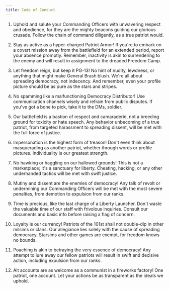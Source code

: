 ```yaml
---
title: Code of Conduct
---
```


1. Uphold and salute your Commanding Officers with unwavering respect and obedience, for they are the mighty beacons guiding our glorious crusade. Follow the chain of command diligently, as a true patriot would.

2. Stay as active as a hyper-charged Patriot Armor! If you're to embark on a covert mission away from the battlefield for an extended period, report your absence promptly. Remember, inactivity is akin to surrendering to the enemy and will result in assignment to the dreaded Freedom Camp.

3. Let freedom reign, but keep it PG-13! No hint of nudity, lewdness, or anything that might make General Brash blush. We're all about spreading democracy, not indecency. And remember, even your profile picture should be as pure as the stars and stripes.

4. No spamming like a malfunctioning Democracy Distributor! Use communication channels wisely and refrain from public disputes. If you've got a bone to pick, take it to the DMs, soldier.

5. Our battlefield is a bastion of respect and camaraderie, not a breeding ground for toxicity or hate speech. Any behavior unbecoming of a true patriot, from targeted harassment to spreading dissent, will be met with the full force of justice.

6. Impersonation is the highest form of treason! Don't even think about masquerading as another patriot, whether through words or profile pictures. Individuality is our greatest strength.

7. No hawking or haggling on our hallowed grounds! This is not a marketplace; it's a sanctuary for liberty. Cheating, hacking, or any other underhanded tactics will be met with swift justice.

8. Mutiny and dissent are the enemies of democracy! Any talk of revolt or undermining our Commanding Officers will be met with the most severe penalties, from demotion to expulsion from our ranks.

9. Time is precious, like the last charge of a Liberty Launcher. Don't waste the valuable time of our staff with frivolous inquiries. Consult our documents and basic info before raising a flag of concern.

10. Loyalty is our currency! Patriots of the 101st shall not double-dip in other milsims or clans. Our allegiance lies solely with the cause of spreading democracy. Starsims and other games are exempt, for freedom knows no bounds.

11. Poaching is akin to betraying the very essence of democracy! Any attempt to lure away our fellow patriots will result in swift and decisive action, including expulsion from our ranks.

12. Alt accounts are as welcome as a communist in a fireworks factory! One patriot, one account. Let your actions be as transparent as the ideals we uphold.